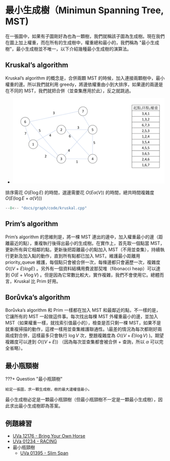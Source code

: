 # 最小生成樹（Minimun Spanning Tree, MST)

在一張圖中，如果有子圖剛好為也為一顆樹，我們就稱該子圖為生成樹。現在我們在圖上加上權重，而在所有的生成樹中，權重總和最小的，我們稱為 "最小生成樹"，最小生成樹並不唯一，以下介紹幾種最小生成樹的演算法。

## Kruskal’s algorithm

Kruskal’s algorithm 的概念是，合併兩顆 MST 的時候，加入連接兩顆樹中，最小權重的邊。所以我們就利用 greedy，將邊依權重由小到大排序，如果邊的兩邊是在不同的 MST，我們就把合併（並查集應用於此），反之就跳過。

- ![](images/kruskal.gif)

排序需花 $O(E\log E)$ 的時間，選邊需要花 $O(E\alpha(V))$ 的時間，總共時間複雜度 $O(E(\log E+\alpha(V)))$ 

```cpp
--8<-- "docs/graph/code/kruskal.cpp"
```

## Prim’s algorithm

Prim’s algorithm 的思維則是，將一棵 MST 連出的邊中，加入權重最小的邊（距離最近的點），重複執行後得出最小的生成樹。在實作上，首先取一個點當 MST，更新所有與它相鄰的點，更新後把距離最小的點加入 MST（不用並查集），持續執行更新及加入點的動作，直到所有點都已加入 MST。維護最小距離用 priority_queue 維護，每個點只會被合併一次，每條邊都只會遍歷一次，複雜度 $O((V+E)logE)$ 。另外有一個資料結構用費波那契堆（fibonacci heap）可以達到 $O(E+V\log V)$ 。但是因為它常數比較大，實作複雜，我們不會使用它。總體而言，Kruskal 比 Prim 好用。

## Borůvka’s algorithm

Borůvka’s algorithm 和 Prim 一樣都在加入 MST 和最鄰近的點，不一樣的是，它讓所有的 MST 一起做這件事。每次找出每棵 MST 外權重最小的邊，並加入 MST（如果權重一樣，就找索引值最小的），檢查是否只剩一棵 MST，如果不是就重複掃描的動作，這裡一樣用並查集維護聯通性。\\最差的情況為每次都剛好兩兩成對合併，這樣最多只會執行 $\log V$ 次，整題複雜度為 $O((V+E)\log V)$ )。期望複雜度可以達到 $O((V+E))$ （因為每次並查集都會被合併 + 查詢，所以 $\alpha$ 可以完全省略）。

## 最小瓶頸樹

???+ Question "最小瓶頸樹"

    給定一張圖，求一顆生成樹，樹的最大邊權值最小。

最小生成樹必定是一顆最小瓶頸樹（但最小瓶頸樹不一定是一顆最小生成樹），因此求出最小生成樹即為答案。

## 例題練習

-  [UVa 12176 - Bring Your Own Horse](http://uva.onlinejudge.org/external/121/12176.pdf) 
-  [UVa 01234 - RACING](http://uva.onlinejudge.org/external/12/1234.pdf) 
-   最小瓶頸樹
    -  [UVa 01395 - Slim Span](https://onlinejudge.org/external/13/1395.pdf) 
